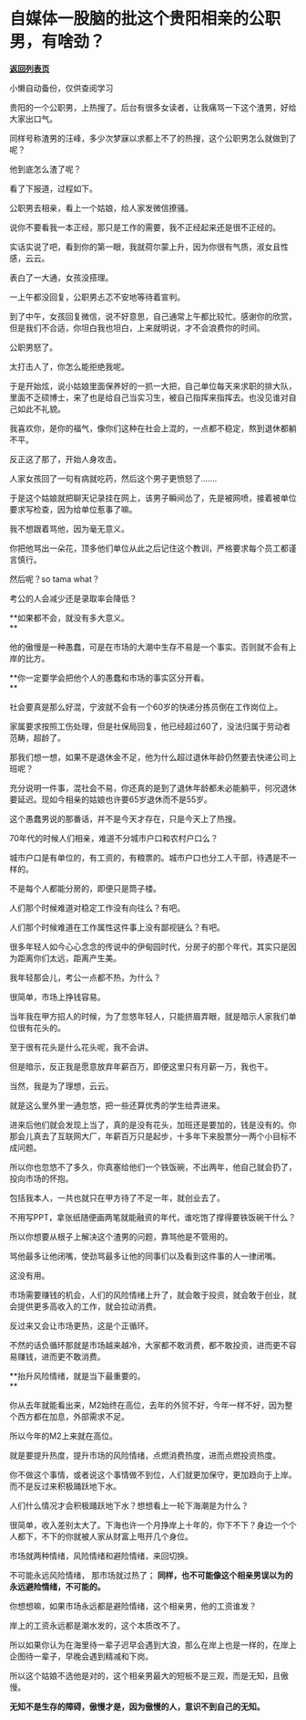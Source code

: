 # 自媒体一股脑的批这个贵阳相亲的公职男，有啥劲？

[**返回列表页**](/gzh/记忆承载3)

小懒自动备份，仅供查阅学习

贵阳的一个公职男，上热搜了。后台有很多女读者，让我痛骂一下这个渣男，好给大家出口气。  

同样号称渣男的汪峰，多少次梦寐以求都上不了的热搜，这个公职男怎么就做到了呢？

他到底怎么渣了呢？

看了下报道，过程如下。  

公职男去相亲，看上一个姑娘，给人家发微信撩骚。

说你不要看我一本正经，那只是工作的需要，我不正经起来还是很不正经的。  

实话实说了吧，看到你的第一眼，我就荷尔蒙上升，因为你很有气质，淑女且性感，云云。

表白了一大通，女孩没搭理。

一上午都没回复，公职男忐忑不安地等待着宣判。  

到了中午，女孩回复微信，说不好意思，自己通常上午都比较忙。感谢你的欣赏，但是我们不合适，你坦白我也坦白，上来就明说，才不会浪费你的时间。

公职男怒了。  

太打击人了，你怎么能拒绝我呢。  

于是开始炫，说小姑娘里面保养好的一抓一大把，自己单位每天来求职的排大队，里面不乏硕博士，来了也是给自己当实习生，被自己指挥来指挥去。也没见谁对自己如此不礼貌。

我喜欢你，是你的福气，像你们这种在社会上混的，一点都不稳定，熬到退休都躺不平。  

反正这了那了，开始人身攻击。  

人家女孩回了一句有病就吃药，然后这个男子更愤怒了.......

于是这个姑娘就把聊天记录挂在网上，该男子瞬间怂了，先是被网喷，接着被单位要求写检查，因为给单位惹事了嘛。  

我不想跟着骂他，因为毫无意义。  

你把他骂出一朵花，顶多他们单位从此之后记住这个教训，严格要求每个员工都谨言慎行。

然后呢？so tama what？

考公的人会减少还是录取率会降低？  

 **如果都不会，就没有多大意义。  
**

他的傲慢是一种愚蠢，可是在市场的大潮中生存不易是一个事实。否则就不会有上岸的比方。

 **你一定要学会把他个人的愚蠢和市场的事实区分开看。  
**

社会要真是那么好混，宁波就不会有一个60岁的快递分拣员倒在工作岗位上。  

家属要求按照工伤处理，但是社保局回复，他已经超过60了，没法归属于劳动者范畴，超龄了。

那我们想一想，如果不是退休金不足，他为什么超过退休年龄仍然要去快递公司上班呢？  

充分说明一件事，混社会不易，你还真的是到了退休年龄都未必能躺平，何况退休要延迟。现如今相亲的姑娘也许要65岁退休而不是55岁。

这个愚蠢男说的那番话，并不是今天才存在，只是今天上了热搜。  

70年代的时候人们相亲，难道不分城市户口和农村户口么？  

城市户口是有单位的，有工资的，有粮票的。城市户口也分工人干部，待遇是不一样的。

不是每个人都能分房的，即便只是筒子楼。

人们那个时候难道对稳定工作没有向往么？有吧。  

人们那个时候难道在工作属性这件事上没有鄙视链么？有吧。

很多年轻人如今心心念念的传说中的伊甸园时代，分房子的那个年代，其实只是因为距离你们太远，距离产生美。  

我年轻那会儿，考公一点都不热，为什么？  

很简单，市场上挣钱容易。  

当年我在甲方招人的时候，为了忽悠年轻人，只能挤眉弄眼，就是暗示人家我们单位很有花头的。  

至于很有花头是什么花头呢，我不会讲。  

但是暗示，反正我是愿意放弃年薪百万，即便这里只有月薪一万，我也干。  

当然，我是为了理想，云云。  

就是这么里外里一通忽悠，把一些还算优秀的学生给弄进来。

进来后他们就会发现上当了，真的是没有花头，加班还是要加的，钱是没有的。你那会儿真去了互联网大厂，年薪百万只是起步，十多年下来股票分一两个小目标不成问题。

所以你也忽悠不了多久，你真塞给他们一个铁饭碗，不出两年，他自己就会扔了，投向市场的怀抱。  

包括我本人，一共也就只在甲方待了不足一年，就创业去了。  

不用写PPT，拿张纸随便画两笔就能融资的年代，谁吃饱了撑得要铁饭碗干什么？  

所以你想要从根子上解决这个渣男的问题，靠骂他是不管用的。  

骂他最多让他闭嘴，使劲骂最多让他的同事们以及看到这件事的人一律闭嘴。  

这没有用。  

市场需要赚钱的机会，人们的风险情绪上升了，就会敢于投资，就会敢于创业，就会提供更多高收入的工作，就会拉动消费。  

反过来又会让市场更热，这是个正循环。  

不然的话负循环那就是市场越来越冷，大家都不敢消费，都不敢投资，进而更不容易赚钱，进而更不敢消费。  

 **抬升风险情绪，就是当下最重要的。  
**

你从去年就能看出来，M2始终在高位，去年的外贸不好，今年一样不好，因为整个西方都在加息，外部需求不足。  

所以今年的M2上来就在高位。  

就是要提升热度，提升市场的风险情绪，点燃消费热度，进而点燃投资热度。  

你不做这个事情，或者说这个事情做不到位，人们就更加保守，更加趋向于上岸。而不是反过来积极踊跃地下水。

人们什么情况才会积极踊跃地下水？想想看上一轮下海潮是为什么？  

很简单，收入差别太大了。下海也许一个月挣岸上十年的，你下不下？身边一个个人都下，不下的你就被人家从财富上甩开几个身位。

市场就两种情绪，风险情绪和避险情绪，来回切换。  

不可能永远风险情绪， 那市场就过热了； **同样，也不可能像这个相亲男误以为的永远避险情绪，不可能的。**

你想想嘛，如果市场永远都是避险情绪，这个相亲男，他的工资谁发？

岸上的工资永远都是潮水发的，这个本质改不了。  

所以如果你认为在海里待一辈子迟早会遇到大浪，那么在岸上也是一样的，在岸上企图待一辈子，早晚会遇到精减和下岗。

所以这个姑娘不选他是对的，这个相亲男最大的短板不是三观，而是无知，且傲慢。

 **无知不是生存的障碍，傲慢才是，因为傲慢的人，意识不到自己的无知。**

